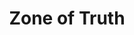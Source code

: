 ---
title: "Zone of Truth"
permalink: /spells/zone-of-truth/
tags:
  - Spell
available_for:
  - Bard
  - Cleric
  - Paladin
level: "2nd Level"
school: "Enchantment"
range: "60 ft"
area: "15 ft"
shape: "Sphere"
comp:
  - V
  - S
duration: "10 minutes"
description: |
  You create a magical zone that guards against deception in a 15-foot-radius sphere centered on a point of your choice within range. Until the spell ends, a creature that enters the spell's area for the first time on a turn or starts its turn there must make a Charisma saving throw. On a failed save, a creature can't speak a deliberate lie while in the radius. You know whether each creature succeeds or fails on its saving throw.

  An affected creature is aware of the spell and can thus avoid answering questions to which it would normally respond with a lie. Such a creature can remain evasive in its answers as long as it remains within the boundaries of the truth.
excerpt: "You create a magical zone that guards against deception in a 15-foot-radius sphere centered on a point of your choice within range."
source: "Basic Rules"
---